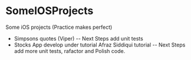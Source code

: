 # SomeIOSProjects
Some iOS projects (Practice makes perfect)
* Simpsons quotes (Viper)
-- Next Steps add unit tests
* Stocks App develop under tutorial Afraz Siddiqui tutorial
 -- Next Steps add more  unit tests, rafactor and Polish code.
 
